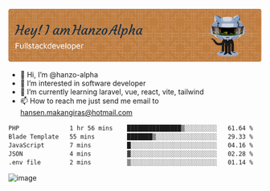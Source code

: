 ![Header](./github-header-image.png)

- 👋 Hi, I’m @hanzo-alpha
- 👀 I’m interested in software developer
- 🌱 I’m currently learning laravel, vue, react, vite, tailwind
- 📫 How to reach me just send me email to hansen.makangiras@hotmail.com 

<!---
hanzo-alpha/hanzo-alpha is a ✨ special ✨ repository because its `README.md` (this file) appears on your GitHub profile.
You can click the Preview link to take a look at your changes.
--->

<!--START_SECTION:waka-->

```txt
PHP              1 hr 56 mins    ███████████████▒░░░░░░░░░   61.64 %
Blade Template   55 mins         ███████▒░░░░░░░░░░░░░░░░░   29.33 %
JavaScript       7 mins          █░░░░░░░░░░░░░░░░░░░░░░░░   04.16 %
JSON             4 mins          ▓░░░░░░░░░░░░░░░░░░░░░░░░   02.28 %
.env file        2 mins          ▒░░░░░░░░░░░░░░░░░░░░░░░░   01.14 %
```

<!--END_SECTION:waka-->

![image](https://github.com/hanzo-alpha/hanzo-alpha/assets/111342797/c4bd2977-6123-4017-8652-6e166259b484)

